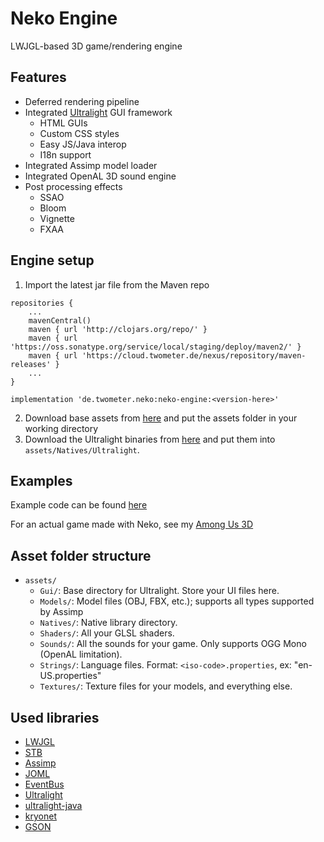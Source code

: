 # Neko Engine
LWJGL-based 3D game/rendering engine

## Features
- Deferred rendering pipeline
- Integrated [Ultralight](https://ultralig.ht) GUI framework
  - HTML GUIs
  - Custom CSS styles
  - Easy JS/Java interop
  - I18n support
- Integrated Assimp model loader
- Integrated OpenAL 3D sound engine
- Post processing effects
  - SSAO
  - Bloom
  - Vignette
  - FXAA
  
## Engine setup
1. Import the latest jar file from the Maven repo
```
repositories {
    ...
    mavenCentral()
    maven { url 'http://clojars.org/repo/' }
    maven { url 'https://oss.sonatype.org/service/local/staging/deploy/maven2/' }
    maven { url 'https://cloud.twometer.de/nexus/repository/maven-releases' }
    ...
}

implementation 'de.twometer.neko:neko-engine:<version-here>'

```
2. Download base assets from [here](https://github.com/Twometer/neko-engine/releases/latest) and put the assets folder in your working directory
3. Download the Ultralight binaries from [here](https://github.com/ultralight-ux/Ultralight/blob/master/README.md#getting-the-latest-sdk) and put them into `assets/Natives/Ultralight`.
  
## Examples
Example code can be found [here](https://github.com/Twometer/neko-engine/tree/main/src/main/java/example)

For an actual game made with Neko, see my [Among Us 3D](https://github.com/Twometer/among-us-3d)
  
## Asset folder structure
- `assets/`
  - `Gui/`: Base directory for Ultralight. Store your UI files here.
  - `Models/`: Model files (OBJ, FBX, etc.); supports all types supported by Assimp
  - `Natives/`: Native library directory. 
  - `Shaders/`: All your GLSL shaders.
  - `Sounds/`: All the sounds for your game. Only supports OGG Mono (OpenAL limitation).
  - `Strings/`: Language files. Format: `<iso-code>.properties`, ex: "en-US.properties"
  - `Textures/`: Texture files for your models, and everything else.
  
## Used libraries
- [LWJGL](https://www.lwjgl.org/)
- [STB](https://github.com/nothings/stb)
- [Assimp](https://www.assimp.org/)
- [JOML](https://github.com/JOML-CI/JOML)
- [EventBus](https://github.com/greenrobot/EventBus)
- [Ultralight](https://ultralig.ht)
- [ultralight-java](https://github.com/LabyMod/ultralight-java)
- [kryonet](https://github.com/EsotericSoftware/kryonet)
- [GSON](https://github.com/google/gson)